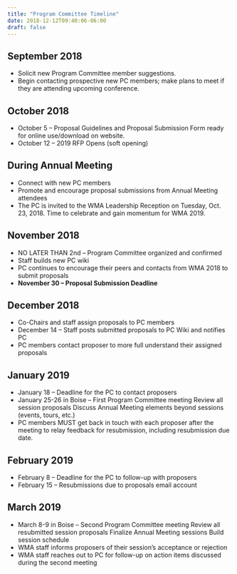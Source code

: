 ```yaml
---
title: "Program Committee Timeline"
date: 2018-12-12T09:40:06-06:00
draft: false
---
```


## September 2018

* Solicit new Program Committee member suggestions.
* Begin contacting prospective new PC members; make plans to meet if they are attending upcoming conference.

## October 2018

* October 5 – Proposal Guidelines and Proposal Submission Form ready for online use/download on website.
* October 12 – 2019 RFP Opens (soft opening)

## During Annual Meeting

* Connect with new PC members
* Promote and encourage proposal submissions from Annual Meeting attendees
* The PC is invited to the WMA Leadership Reception on Tuesday, Oct. 23, 2018. Time to celebrate and gain momentum for WMA 2019.

## November 2018

* NO LATER THAN 2nd – Program Committee organized and confirmed
* Staff builds new PC wiki
* PC continues to encourage their peers and contacts from WMA 2018 to submit proposals
* __November 30 – Proposal Submission Deadline__


## December 2018

* Co-Chairs and staff assign proposals to PC members
* December 14 – Staff posts submitted proposals to PC Wiki and notifies PC
* PC members contact proposer to more full understand their assigned proposals

## January 2019

* January 18 – Deadline for the PC to contact proposers
* January 25-26 in Boise – First Program Committee meeting
    Review all session proposals
    Discuss Annual Meeting elements beyond sessions (events, tours, etc.)
* PC members MUST get back in touch with each proposer after the meeting to relay feedback for resubmission, including resubmission due date.

## February 2019

* February 8 – Deadline for the PC to follow-up with proposers
* February 15 – Resubmissions due to proposals email account

## March 2019

* March 8-9 in Boise – Second Program Committee meeting
    Review all resubmitted session proposals
    Finalize Annual Meeting sessions
    Build session schedule
* WMA staff informs proposers of their session’s acceptance or rejection
* WMA staff reaches out to PC for follow-up on action items discussed during the second meeting
